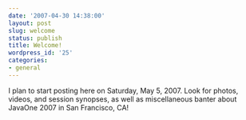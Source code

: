 ```yaml
---
date: '2007-04-30 14:38:00'
layout: post
slug: welcome
status: publish
title: Welcome!
wordpress_id: '25'
categories:
- general
---
```


I plan to start posting here on Saturday, May 5, 2007. Look for photos, videos, and session synopses, as well as miscellaneous banter about JavaOne 2007 in San Francisco, CA!
